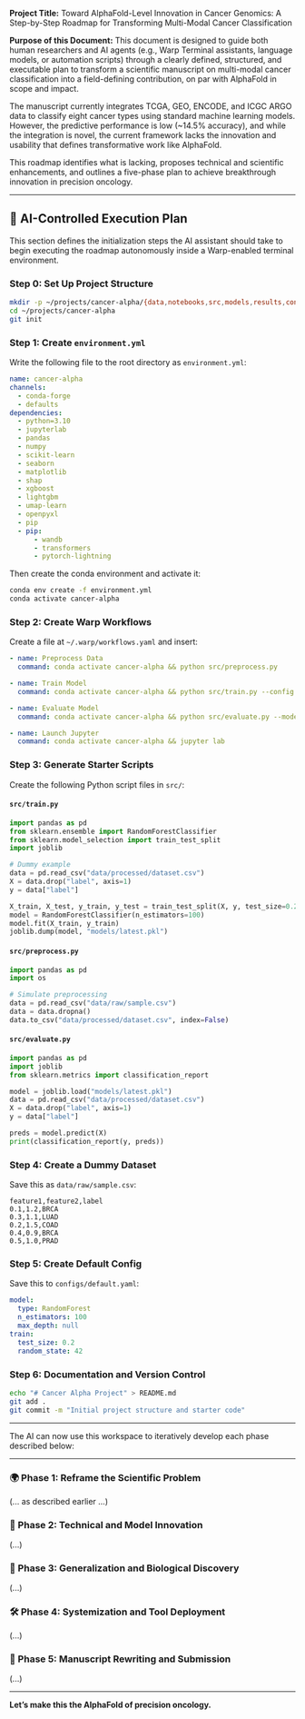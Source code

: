**Project Title:** Toward AlphaFold-Level Innovation in Cancer Genomics: A Step-by-Step Roadmap for Transforming Multi-Modal Cancer Classification

**Purpose of this Document:** This document is designed to guide both human researchers and AI agents (e.g., Warp Terminal assistants, language models, or automation scripts) through a clearly defined, structured, and executable plan to transform a scientific manuscript on multi-modal cancer classification into a field-defining contribution, on par with AlphaFold in scope and impact.

The manuscript currently integrates TCGA, GEO, ENCODE, and ICGC ARGO data to classify eight cancer types using standard machine learning models. However, the predictive performance is low (\~14.5% accuracy), and while the integration is novel, the current framework lacks the innovation and usability that defines transformative work like AlphaFold.

This roadmap identifies what is lacking, proposes technical and scientific enhancements, and outlines a five-phase plan to achieve breakthrough innovation in precision oncology.

---

## 🤖 AI-Controlled Execution Plan

This section defines the initialization steps the AI assistant should take to begin executing the roadmap autonomously inside a Warp-enabled terminal environment.

### Step 0: Set Up Project Structure

```bash
mkdir -p ~/projects/cancer-alpha/{data,notebooks,src,models,results,configs,scripts}
cd ~/projects/cancer-alpha
git init
```

### Step 1: Create `environment.yml`

Write the following file to the root directory as `environment.yml`:

```yaml
name: cancer-alpha
channels:
  - conda-forge
  - defaults
dependencies:
  - python=3.10
  - jupyterlab
  - pandas
  - numpy
  - scikit-learn
  - seaborn
  - matplotlib
  - shap
  - xgboost
  - lightgbm
  - umap-learn
  - openpyxl
  - pip
  - pip:
      - wandb
      - transformers
      - pytorch-lightning
```

Then create the conda environment and activate it:

```bash
conda env create -f environment.yml
conda activate cancer-alpha
```

### Step 2: Create Warp Workflows

Create a file at `~/.warp/workflows.yaml` and insert:

```yaml
- name: Preprocess Data
  command: conda activate cancer-alpha && python src/preprocess.py

- name: Train Model
  command: conda activate cancer-alpha && python src/train.py --config configs/default.yaml

- name: Evaluate Model
  command: conda activate cancer-alpha && python src/evaluate.py --model models/latest.pkl

- name: Launch Jupyter
  command: conda activate cancer-alpha && jupyter lab
```

### Step 3: Generate Starter Scripts

Create the following Python script files in `src/`:

#### `src/train.py`

```python
import pandas as pd
from sklearn.ensemble import RandomForestClassifier
from sklearn.model_selection import train_test_split
import joblib

# Dummy example
data = pd.read_csv("data/processed/dataset.csv")
X = data.drop("label", axis=1)
y = data["label"]

X_train, X_test, y_train, y_test = train_test_split(X, y, test_size=0.2)
model = RandomForestClassifier(n_estimators=100)
model.fit(X_train, y_train)
joblib.dump(model, "models/latest.pkl")
```

#### `src/preprocess.py`

```python
import pandas as pd
import os

# Simulate preprocessing
data = pd.read_csv("data/raw/sample.csv")
data = data.dropna()
data.to_csv("data/processed/dataset.csv", index=False)
```

#### `src/evaluate.py`

```python
import pandas as pd
import joblib
from sklearn.metrics import classification_report

model = joblib.load("models/latest.pkl")
data = pd.read_csv("data/processed/dataset.csv")
X = data.drop("label", axis=1)
y = data["label"]

preds = model.predict(X)
print(classification_report(y, preds))
```

### Step 4: Create a Dummy Dataset

Save this as `data/raw/sample.csv`:

```csv
feature1,feature2,label
0.1,1.2,BRCA
0.3,1.1,LUAD
0.2,1.5,COAD
0.4,0.9,BRCA
0.5,1.0,PRAD
```

### Step 5: Create Default Config

Save this to `configs/default.yaml`:

```yaml
model:
  type: RandomForest
  n_estimators: 100
  max_depth: null
train:
  test_size: 0.2
  random_state: 42
```

### Step 6: Documentation and Version Control

```bash
echo "# Cancer Alpha Project" > README.md
git add .
git commit -m "Initial project structure and starter code"
```

---

The AI can now use this workspace to iteratively develop each phase described below:

---

### 🌍 Phase 1: Reframe the Scientific Problem

(... as described earlier ...)

### 🧠 Phase 2: Technical and Model Innovation

(...)

### 🧪 Phase 3: Generalization and Biological Discovery

(...)

### 🛠 Phase 4: Systemization and Tool Deployment

(...)

### 📄 Phase 5: Manuscript Rewriting and Submission

(...)

---

**Let’s make this the AlphaFold of precision oncology.**

